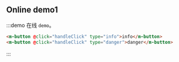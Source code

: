 <!-- <m-button @click="handleClick" >button</m-button> -->
<script>
  export default {
    data () {
      return {
        input: 'hello'
      }
    },
    methods: {
      handleClick() {
        alert('button click');
        console.log(this.input)
      }
    }
  }
</script>

<span id="example"></span>
## Online demo1

:::demo 在线 `demo`。

```html
<m-button @click="handleClick" type="info">info</m-button>
<m-button @click="handleClick" type="danger">danger</m-button>
```

:::

